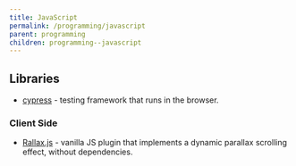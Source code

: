 ```yaml
---
title: JavaScript
permalink: /programming/javascript
parent: programming
children: programming--javascript
---
```


## Libraries

-   [cypress][1] - testing framework that runs in the browser.

### Client Side

-   [Rallax.js][2] - vanilla JS plugin that implements a dynamic parallax scrolling effect, without dependencies.

[1]: https://www.cypress.io/

[2]: https://chriscavs.github.io/rallax-demo/
